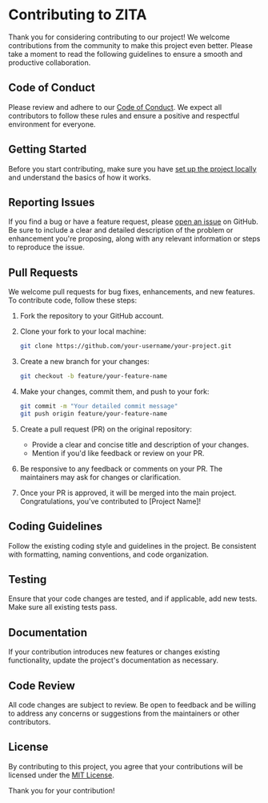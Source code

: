 # Contributing to ZITA

Thank you for considering contributing to our project! We welcome contributions from the community to make this project even better. Please take a moment to read the following guidelines to ensure a smooth and productive collaboration.

## Code of Conduct

Please review and adhere to our [Code of Conduct](CODE_OF_CONDUCT.md). We expect all contributors to follow these rules and ensure a positive and respectful environment for everyone.

## Getting Started

Before you start contributing, make sure you have [set up the project locally](README.md#installation) and understand the basics of how it works.

## Reporting Issues

If you find a bug or have a feature request, please [open an issue](../../issues) on GitHub. Be sure to include a clear and detailed description of the problem or enhancement you're proposing, along with any relevant information or steps to reproduce the issue.

## Pull Requests

We welcome pull requests for bug fixes, enhancements, and new features. To contribute code, follow these steps:

1. Fork the repository to your GitHub account.

2. Clone your fork to your local machine:

   ```bash
   git clone https://github.com/your-username/your-project.git
   ```

3. Create a new branch for your changes:

   ```bash
   git checkout -b feature/your-feature-name
   ```

4. Make your changes, commit them, and push to your fork:

   ```bash
   git commit -m "Your detailed commit message"
   git push origin feature/your-feature-name
   ```

5. Create a pull request (PR) on the original repository:

   - Provide a clear and concise title and description of your changes.
   - Mention if you'd like feedback or review on your PR.

6. Be responsive to any feedback or comments on your PR. The maintainers may ask for changes or clarification.

7. Once your PR is approved, it will be merged into the main project. Congratulations, you've contributed to [Project Name]!

## Coding Guidelines

Follow the existing coding style and guidelines in the project. Be consistent with formatting, naming conventions, and code organization.

## Testing

Ensure that your code changes are tested, and if applicable, add new tests. Make sure all existing tests pass.

## Documentation

If your contribution introduces new features or changes existing functionality, update the project's documentation as necessary.

## Code Review

All code changes are subject to review. Be open to feedback and be willing to address any concerns or suggestions from the maintainers or other contributors.

## License

By contributing to this project, you agree that your contributions will be licensed under the [MIT License](LICENSE).

Thank you for your contribution!
